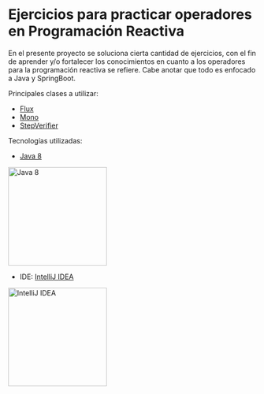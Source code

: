 # Ejercicios para practicar operadores en Programación Reactiva

En el presente proyecto se soluciona cierta cantidad de ejercicios, con el fin de aprender y/o fortalecer los 
conocimientos en cuanto a los operadores para la programación reactiva se refiere. Cabe anotar que todo es 
enfocado a Java y SpringBoot.

Principales clases a utilizar:

 - [Flux](https://projectreactor.io/docs/core/release/api/reactor/core/publisher/Flux.html)
 - [Mono](https://projectreactor.io/docs/core/release/api/reactor/core/publisher/Mono.html)
 - [StepVerifier](https://projectreactor.io/docs/test/release/api/reactor/test/StepVerifier.html)
 
Tecnologías utilizadas:

 -  [Java 8](https://www.oracle.com/technetwork/java/javase/downloads/jdk8-downloads-2133151.html) 
 <image src="https://www.opencodez.com/wp-content/uploads/2018/02/Java-8-using-Examples.png" alt="Java 8" height="200">
 
 -  IDE: [IntelliJ IDEA](https://www.jetbrains.com/idea/) 
 <image src="https://pbs.twimg.com/profile_images/1206618215767584769/zl48EuhC_400x400.jpg" alt="IntelliJ IDEA" height="200">



